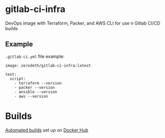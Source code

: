 # gitlab-ci-infra
DevOps image with Terraform, Packer, and AWS CLI for use n Gitlab CI/CD builds

## Example

`.gitlab-ci.yml` file example:

    image: zerodeth/gitlab-ci-infra:latest

    test:
      script:
        - terraform --version
        - packer --version
        - ansible --version
        - aws --version


# Builds

[Automated builds](https://hub.docker.com/r/zerodeth/gitlab-ci-infra/builds/) set up on [Docker Hub](https://hub.docker.com)
